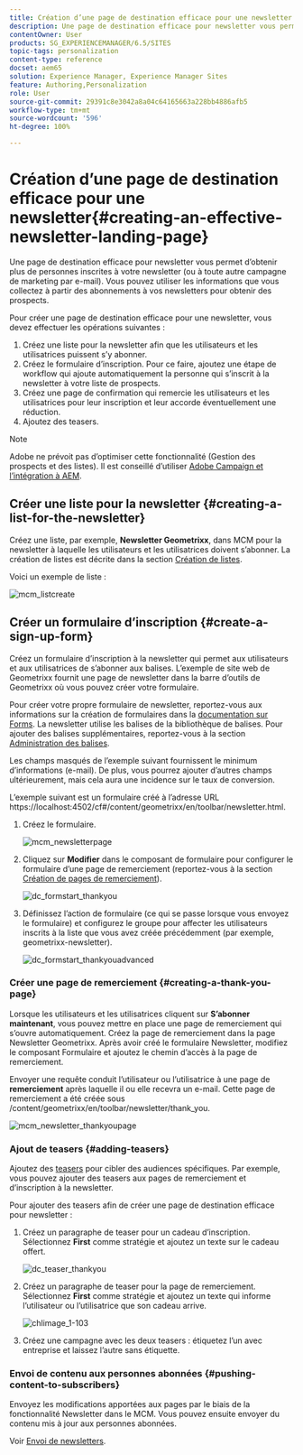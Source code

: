 ```yaml
---
title: Création d’une page de destination efficace pour une newsletter
description: Une page de destination efficace pour newsletter vous permet d’obtenir plus de personnes inscrites à votre newsletter (ou à toute autre campagne de marketing par e-mail). Vous pouvez utiliser les informations que vous collectez à partir des abonnements à vos newsletters pour obtenir des prospects.
contentOwner: User
products: SG_EXPERIENCEMANAGER/6.5/SITES
topic-tags: personalization
content-type: reference
docset: aem65
solution: Experience Manager, Experience Manager Sites
feature: Authoring,Personalization
role: User
source-git-commit: 29391c8e3042a8a04c64165663a228bb4886afb5
workflow-type: tm+mt
source-wordcount: '596'
ht-degree: 100%

---
```


# Création d’une page de destination efficace pour une newsletter{#creating-an-effective-newsletter-landing-page}

Une page de destination efficace pour newsletter vous permet d’obtenir plus de personnes inscrites à votre newsletter (ou à toute autre campagne de marketing par e-mail). Vous pouvez utiliser les informations que vous collectez à partir des abonnements à vos newsletters pour obtenir des prospects.

Pour créer une page de destination efficace pour une newsletter, vous devez effectuer les opérations suivantes :

1. Créez une liste pour la newsletter afin que les utilisateurs et les utilisatrices puissent s’y abonner.
1. Créez le formulaire d’inscription. Pour ce faire, ajoutez une étape de workflow qui ajoute automatiquement la personne qui s’inscrit à la newsletter à votre liste de prospects.
1. Créez une page de confirmation qui remercie les utilisateurs et les utilisatrices pour leur inscription et leur accorde éventuellement une réduction.
1. Ajoutez des teasers.

>[!NOTE]
>
>Adobe ne prévoit pas d’optimiser cette fonctionnalité (Gestion des prospects et des listes).
>Il est conseillé d’utiliser [Adobe Campaign et l’intégration à AEM](/help/sites-administering/campaign.md).

## Créer une liste pour la newsletter {#creating-a-list-for-the-newsletter}

Créez une liste, par exemple, **Newsletter Geometrixx**, dans MCM pour la newsletter à laquelle les utilisateurs et les utilisatrices doivent s’abonner. La création de listes est décrite dans la section [Création de listes](/help/sites-classic-ui-authoring/classic-personalization-campaigns.md#creatingnewlists). 

Voici un exemple de liste :

![mcm_listcreate](assets/mcm_listcreate.png)

## Créer un formulaire d’inscription {#create-a-sign-up-form}

Créez un formulaire d’inscription à la newsletter qui permet aux utilisateurs et aux utilisatrices de s’abonner aux balises. L’exemple de site web de Geometrixx fournit une page de newsletter dans la barre d’outils de Geometrixx où vous pouvez créer votre formulaire.

Pour créer votre propre formulaire de newsletter, reportez-vous aux informations sur la création de formulaires dans la [documentation sur Forms](/help/sites-authoring/default-components.md#form). La newsletter utilise les balises de la bibliothèque de balises. Pour ajouter des balises supplémentaires, reportez-vous à la section [Administration des balises](/help/sites-authoring/tags.md#tagadministration).

Les champs masqués de l’exemple suivant fournissent le minimum d’informations (e-mail). De plus, vous pourrez ajouter d’autres champs ultérieurement, mais cela aura une incidence sur le taux de conversion.

L’exemple suivant est un formulaire créé à l’adresse URL https://localhost:4502/cf#/content/geometrixx/en/toolbar/newsletter.html.

1. Créez le formulaire.

   ![mcm_newsletterpage](assets/mcm_newsletterpage.png)

1. Cliquez sur **Modifier** dans le composant de formulaire pour configurer le formulaire d’une page de remerciement (reportez-vous à la section [Création de pages de remerciement](#creating-a-thank-you-page)).

   ![dc_formstart_thankyou](assets/dc_formstart_thankyou.png)

1. Définissez l’action de formulaire (ce qui se passe lorsque vous envoyez le formulaire) et configurez le groupe pour affecter les utilisateurs inscrits à la liste que vous avez créée précédemment (par exemple, geometrixx-newsletter).

   ![dc_formstart_thankyouadvanced](assets/dc_formstart_thankyouadvanced.png)

### Créer une page de remerciement {#creating-a-thank-you-page}

Lorsque les utilisateurs et les utilisatrices cliquent sur **S’abonner maintenant**, vous pouvez mettre en place une page de remerciement qui s’ouvre automatiquement. Créez la page de remerciement dans la page Newsletter Geometrixx. Après avoir créé le formulaire Newsletter, modifiez le composant Formulaire et ajoutez le chemin d’accès à la page de remerciement.

Envoyer une requête conduit l’utilisateur ou l’utilisatrice à une page de **remerciement** après laquelle il ou elle recevra un e-mail. Cette page de remerciement a été créée sous /content/geometrixx/en/toolbar/newsletter/thank_you.

![mcm_newsletter_thankyoupage](assets/mcm_newsletter_thankyoupage.png)

### Ajout de teasers {#adding-teasers}

Ajoutez des [teasers](/help/sites-classic-ui-authoring/classic-personalization-campaigns.md#teasers) pour cibler des audiences spécifiques. Par exemple, vous pouvez ajouter des teasers aux pages de remerciement et d’inscription à la newsletter.

Pour ajouter des teasers afin de créer une page de destination efficace pour newsletter :

1. Créez un paragraphe de teaser pour un cadeau d’inscription. Sélectionnez **First** comme stratégie et ajoutez un texte sur le cadeau offert.

   ![dc_teaser_thankyou](assets/dc_teaser_thankyou.png)

1. Créez un paragraphe de teaser pour la page de remerciement. Sélectionnez **First** comme stratégie et ajoutez un texte qui informe l’utilisateur ou l’utilisatrice que son cadeau arrive.

   ![chlimage_1-103](assets/chlimage_1-103.png)

1. Créez une campagne avec les deux teasers : étiquetez l’un avec entreprise et laissez l’autre sans étiquette.

### Envoi de contenu aux personnes abonnées {#pushing-content-to-subscribers}

Envoyez les modifications apportées aux pages par le biais de la fonctionnalité Newsletter dans le MCM. Vous pouvez ensuite envoyer du contenu mis à jour aux personnes abonnées.

Voir [Envoi de newsletters](/help/sites-classic-ui-authoring/classic-personalization-campaigns.md#newsletters).
